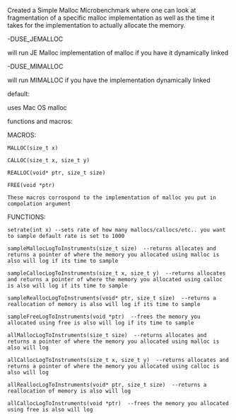 Created a Simple Malloc Microbenchmark where one can look at fragmentation of a specific malloc implementation as well as the time it takes 
for the implementation to actually allocate the memory.

-DUSE_JEMALLOC

  will run JE Malloc implementation of malloc if you have it dynamically linked
  
-DUSE_MIMALLOC 

  will run MIMALLOC if you have the implementation dynamically linked
  
default:

  uses Mac OS malloc


functions and macros:

  MACROS:
  
    MALLOC(size_t x)
    
    CALLOC(size_t x, size_t y)
    
    REALLOC(void* ptr, size_t size)
    
    FREE(void *ptr)
    
    These macros corrospond to the implementation of malloc you put in compolation argument
    
  FUNCTIONS:
  
    setrate(int x) --sets rate of how many mallocs/callocs/etc.. you want to sample default rate is set to 1000
    
    sampleMallocLogToInstruments(size_t size)  --returns allocates and returns a pointer of where the memory you allocated using malloc is also will log if its time to sample
    
    sampleCallocLogToInstruments(size_t x, size_t y)  --returns allocates and returns a pointer of where the memory you allocated using calloc is also will log if its time to sample
    
    sampleReallocLogToInstruments(void* ptr, size_t size)  --returns a reallocation of memory is also will log if its time to sample
    
    sampleFreeLogToInstruments(void *ptr)  --frees the memory you allocated using free is also will log if its time to sample
    
    allMallocLogToInstruments(size_t size)  --returns allocates and returns a pointer of where the memory you allocated using malloc is also will log
    
    allCallocLogToInstruments(size_t x, size_t y)  --returns allocates and returns a pointer of where the memory you allocated using calloc is also will log 
    
    allReallocLogToInstruments(void* ptr, size_t size)  --returns a reallocation of memory is also will log 
    
    allCallocLogToInstruments(void *ptr)  --frees the memory you allocated using free is also will log 
    
  
  
